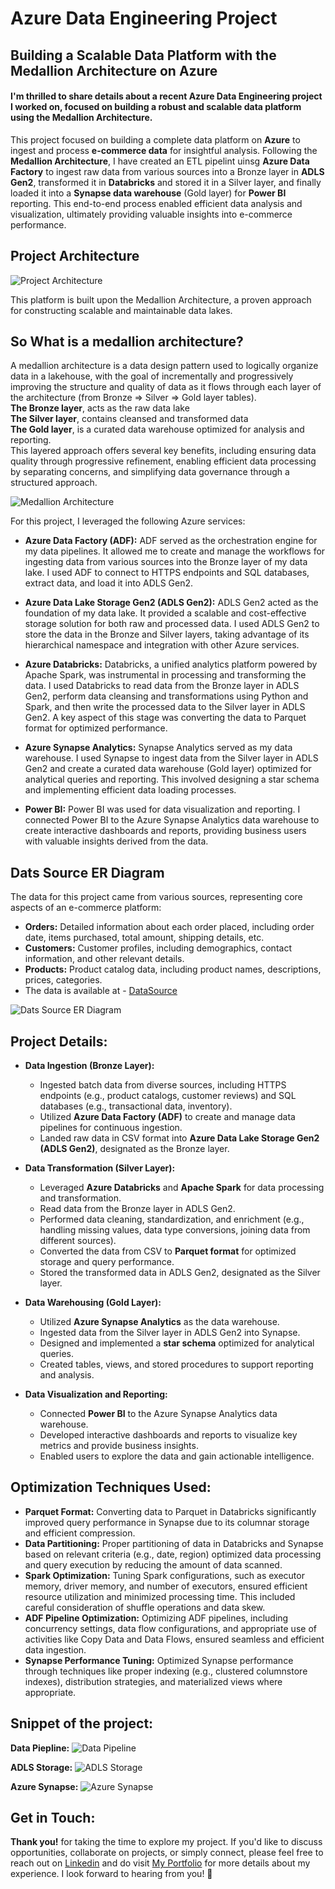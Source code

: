 # Azure Data Engineering Project
## Building a Scalable Data Platform with the Medallion Architecture on Azure
#### I'm thrilled to share details about a recent Azure Data Engineering project I worked on, focused on building a robust and scalable data platform using the Medallion Architecture.

This project focused on building a complete data platform on **Azure** to ingest and process **e-commerce data** for insightful analysis.  Following the **Medallion Architecture**, I have created an ETL pipelint uinsg **Azure Data Factory** to ingest raw data from various sources into a Bronze layer in **ADLS Gen2**, transformed it in **Databricks** and stored it in a Silver layer, and finally loaded it into a **Synapse data warehouse** (Gold layer) for **Power BI** reporting.  This end-to-end process enabled efficient data analysis and visualization, ultimately providing valuable insights into e-commerce performance.

## Project Architecture


![Project Architecture](https://github.com/sairish/Azure-Data-Engineering/blob/main/Architecture%20Diagrams/Azure%20ArchitectureGif.gif)

This platform is built upon the Medallion Architecture, a proven approach for constructing scalable and maintainable data lakes.
## So What is a medallion architecture?
A medallion architecture is a data design pattern used to logically organize data in a lakehouse, with the goal of incrementally and progressively improving the structure and quality of data as it flows through each layer of the architecture (from Bronze ⇒ Silver ⇒ Gold layer tables).\
**The Bronze layer**, acts as the raw data lake \
**The Silver layer**, contains cleansed and transformed data\
**The Gold layer**, is a curated data warehouse optimized for analysis and reporting. \
This layered approach offers several key benefits, including ensuring data quality through progressive refinement, enabling efficient data processing by separating concerns, and simplifying data governance through a structured approach.

![Medallion Architecture](https://github.com/sairish/Azure-Data-Engineering/blob/main/Support%20Images/Meallion%20Architecture.png)

For this project, I leveraged the following Azure services:

*   **Azure Data Factory (ADF):**  ADF served as the orchestration engine for my data pipelines.  It allowed me to create and manage the workflows for ingesting data from various sources into the Bronze layer of my data lake.  I used ADF to connect to HTTPS endpoints and SQL databases, extract data, and load it into ADLS Gen2.

*   **Azure Data Lake Storage Gen2 (ADLS Gen2):** ADLS Gen2 acted as the foundation of my data lake.  It provided a scalable and cost-effective storage solution for both raw and processed data.  I used ADLS Gen2 to store the data in the Bronze and Silver layers, taking advantage of its hierarchical namespace and integration with other Azure services.

*   **Azure Databricks:** Databricks, a unified analytics platform powered by Apache Spark, was instrumental in processing and transforming the data. I used Databricks to read data from the Bronze layer in ADLS Gen2, perform data cleansing and transformations using Python and Spark, and then write the processed data to the Silver layer in ADLS Gen2.  A key aspect of this stage was converting the data to Parquet format for optimized performance.

*   **Azure Synapse Analytics:**  Synapse Analytics served as my data warehouse.  I used Synapse to ingest data from the Silver layer in ADLS Gen2 and create a curated data warehouse (Gold layer) optimized for analytical queries and reporting.  This involved designing a star schema and implementing efficient data loading processes.

*   **Power BI:** Power BI was used for data visualization and reporting. I connected Power BI to the Azure Synapse Analytics data warehouse to create interactive dashboards and reports, providing business users with valuable insights derived from the data.



## Dats Source ER Diagram
The data for this project came from various sources, representing core aspects of an e-commerce platform:
*   **Orders:** Detailed information about each order placed, including order date, items purchased, total amount, shipping details, etc.
*   **Customers:** Customer profiles, including demographics, contact information, and other relevant details.
*   **Products:** Product catalog data, including product names, descriptions, prices, categories.
*   The data is available at - [DataSource](Data%20Source/)

![Dats Source ER Diagram](https://github.com/sairish/Azure-Data-Engineering/blob/main/Data%20Source/Ecomm%20Dataset%20ER%20Diagram.png)

## Project Details:

*   **Data Ingestion (Bronze Layer):**
    *   Ingested batch data from diverse sources, including HTTPS endpoints (e.g., product catalogs, customer reviews) and SQL databases (e.g., transactional data, inventory).
    *   Utilized **Azure Data Factory (ADF)** to create and manage data pipelines for continuous ingestion.
    *   Landed raw data in CSV format into **Azure Data Lake Storage Gen2 (ADLS Gen2)**, designated as the Bronze layer.

*   **Data Transformation (Silver Layer):**
    *   Leveraged **Azure Databricks** and **Apache Spark** for data processing and transformation.
    *   Read data from the Bronze layer in ADLS Gen2.
    *   Performed data cleaning, standardization, and enrichment (e.g., handling missing values, data type conversions, joining data from different sources).
    *   Converted the data from CSV to **Parquet format** for optimized storage and query performance.
    *   Stored the transformed data in ADLS Gen2, designated as the Silver layer.

*   **Data Warehousing (Gold Layer):**
    *   Utilized **Azure Synapse Analytics** as the data warehouse.
    *   Ingested data from the Silver layer in ADLS Gen2 into Synapse.
    *   Designed and implemented a **star schema** optimized for analytical queries.
    *   Created tables, views, and stored procedures to support reporting and analysis.

*   **Data Visualization and Reporting:**
    *   Connected **Power BI** to the Azure Synapse Analytics data warehouse.
    *   Developed interactive dashboards and reports to visualize key metrics and provide business insights.
    *   Enabled users to explore the data and gain actionable intelligence.

## Optimization Techniques Used:

*   **Parquet Format:** Converting data to Parquet in Databricks significantly improved query performance in Synapse due to its columnar storage and efficient compression.
*   **Data Partitioning:** Proper partitioning of data in Databricks and Synapse based on relevant criteria (e.g., date, region) optimized data processing and query execution by reducing the amount of data scanned.
*   **Spark Optimization:** Tuning Spark configurations, such as executor memory, driver memory, and number of executors, ensured efficient resource utilization and minimized processing time. This included careful consideration of shuffle operations and data skew.
*   **ADF Pipeline Optimization:** Optimizing ADF pipelines, including concurrency settings, data flow configurations, and appropriate use of activities like Copy Data and Data Flows, ensured seamless and efficient data ingestion.
*   **Synapse Performance Tuning:** Optimized Synapse performance through techniques like proper indexing (e.g., clustered columnstore indexes), distribution strategies, and materialized views where appropriate.

## Snippet of the project:

**Data Piepline:**
![Data Pipeline](https://github.com/sairish/Azure-Data-Engineering/blob/main/Support%20Images/Data%20Pipeline.png)

**ADLS Storage:**
![ADLS Storage](https://github.com/sairish/Azure-Data-Engineering/blob/main/Support%20Images/Storage%20Layer.png)

**Azure Synapse:**
![Azure Synapse](https://github.com/sairish/Azure-Data-Engineering/blob/main/Support%20Images/Azure%20Synapse.png)

## Get in Touch: 

**Thank you!** for taking the time to explore my project. If you'd like to discuss opportunities, collaborate on projects, or simply connect, please feel free to reach out on [Linkedin](https://www.linkedin.com/in/venkatasairishitha) and do visit [My Portfolio](https://sairish.github.io/) for more details about my experience. I look forward to hearing from you! 👋
